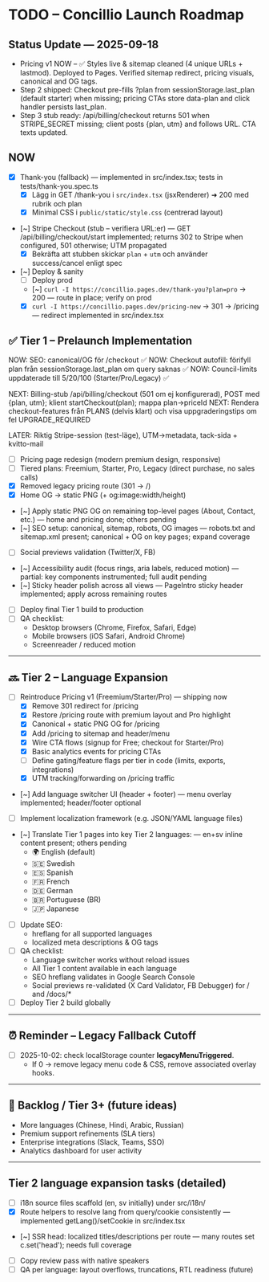 # TODO – Concillio Launch Roadmap

## Status Update — 2025-09-18
- Pricing v1 NOW – ✅ Styles live & sitemap cleaned (4 unique URLs + lastmod). Deployed to Pages. Verified sitemap redirect, pricing visuals, canonical and OG tags.
- Step 2 shipped: Checkout pre-fills ?plan from sessionStorage.last_plan (default starter) when missing; pricing CTAs store data-plan and click handler persists last_plan.
- Step 3 stub ready: /api/billing/checkout returns 501 when STRIPE_SECRET missing; client posts {plan, utm} and follows URL. CTA texts updated.

## NOW

- [x] Thank-you (fallback) — implemented in src/index.tsx; tests in tests/thank-you.spec.ts
  - [x] Lägg in GET /thank-you i `src/index.tsx` (jsxRenderer) ➜ 200 med rubrik och plan
  - [x] Minimal CSS i `public/static/style.css` (centrerad layout)
- [~] Stripe Checkout (stub – verifiera URL:er) — GET /api/billing/checkout/start implemented; returns 302 to Stripe when configured, 501 otherwise; UTM propagated
  - [x] Bekräfta att stubben skickar `plan` + `utm` och använder success/cancel enligt spec
- [~] Deploy & sanity
  - [ ] Deploy prod
  - [~] `curl -I https://concillio.pages.dev/thank-you?plan=pro` → 200 — route in place; verify on prod
  - [x] `curl -I https://concillio.pages.dev/pricing-new` → 301 → /pricing — redirect implemented in src/index.tsx

## ✅ Tier 1 – Prelaunch Implementation

NOW: SEO: canonical/OG för /checkout ✅
NOW: Checkout autofill: förifyll plan från sessionStorage.last_plan om query saknas ✅
NOW: Council-limits uppdaterade till 5/20/100 (Starter/Pro/Legacy) ✅

NEXT: Billing-stub /api/billing/checkout (501 om ej konfigurerad), POST med {plan, utm}; klient startCheckout(plan); mappa plan→priceId
NEXT: Rendera checkout-features från PLANS (delvis klart) och visa uppgraderingstips om fel UPGRADE_REQUIRED

LATER: Riktig Stripe-session (test-läge), UTM→metadata, tack-sida + kvitto-mail

- [ ] Pricing page redesign (modern premium design, responsive)
- [ ] Tiered plans: Freemium, Starter, Pro, Legacy (direct purchase, no sales calls)
- [x] Removed legacy pricing route (301 → /)
- [x] Home OG → static PNG (+ og:image:width/height)
- [~] Apply static PNG OG on remaining top-level pages (About, Contact, etc.) — home and pricing done; others pending
- [~] SEO setup: canonical, sitemap, robots, OG images — robots.txt and sitemap.xml present; canonical + OG on key pages; expand coverage
- [ ] Social previews validation (Twitter/X, FB)
- [~] Accessibility audit (focus rings, aria labels, reduced motion) — partial: key components instrumented; full audit pending
- [~] Sticky header polish across all views — PageIntro sticky header implemented; apply across remaining routes
- [ ] Deploy final Tier 1 build to production
- [ ] QA checklist: 
  - Desktop browsers (Chrome, Firefox, Safari, Edge)  
  - Mobile browsers (iOS Safari, Android Chrome)  
  - Screenreader / reduced motion  

---

## 🔜 Tier 2 – Language Expansion

- [ ] Reintroduce Pricing v1 (Freemium/Starter/Pro) — shipping now
  - [x] Remove 301 redirect for /pricing
  - [x] Restore /pricing route with premium layout and Pro highlight
  - [x] Canonical + static PNG OG for /pricing
  - [x] Add /pricing to sitemap and header/menu
  - [x] Wire CTA flows (signup for Free; checkout for Starter/Pro)
  - [x] Basic analytics events for pricing CTAs
  - [ ] Define gating/feature flags per tier in code (limits, exports, integrations)
  - [x] UTM tracking/forwarding on /pricing traffic

- [~] Add language switcher UI (header + footer) — menu overlay implemented; header/footer optional
- [ ] Implement localization framework (e.g. JSON/YAML language files)
- [~] Translate Tier 1 pages into key Tier 2 languages: — en+sv inline content present; others pending
  - 🌍 English (default)
  - 🇸🇪 Swedish
  - 🇪🇸 Spanish
  - 🇫🇷 French
  - 🇩🇪 German
  - 🇧🇷 Portuguese (BR)
  - 🇯🇵 Japanese
- [ ] Update SEO:
  - hreflang for all supported languages
  - localized meta descriptions & OG tags
- [ ] QA checklist:
  - Language switcher works without reload issues
  - All Tier 1 content available in each language
  - SEO hreflang validates in Google Search Console
  - Social previews re-validated (X Card Validator, FB Debugger) for / and /docs/*
- [ ] Deploy Tier 2 build globally

---

## ⏰ Reminder – Legacy Fallback Cutoff
- [ ] 2025-10-02: check localStorage counter __legacyMenuTriggered__.
  - If 0 → remove legacy menu code & CSS, remove associated overlay hooks.


---

## 📌 Backlog / Tier 3+ (future ideas)
- More languages (Chinese, Hindi, Arabic, Russian)
- Premium support refinements (SLA tiers)
- Enterprise integrations (Slack, Teams, SSO)
- Analytics dashboard for user activity

---

## Tier 2 language expansion tasks (detailed)
- [ ] i18n source files scaffold (en, sv initially) under src/i18n/
- [x] Route helpers to resolve lang from query/cookie consistently — implemented getLang()/setCookie in src/index.tsx
- [~] SSR head: localized titles/descriptions per route — many routes set c.set('head'); needs full coverage
- [ ] Copy review pass with native speakers
- [ ] QA per language: layout overflows, truncations, RTL readiness (future)
